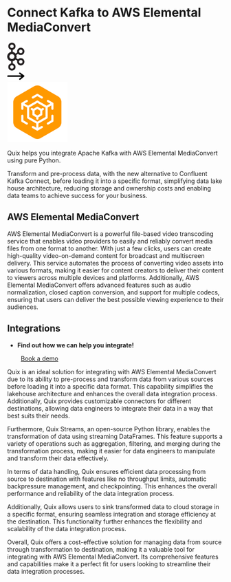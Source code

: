 # Connect Kafka to AWS Elemental MediaConvert

<div class="connect-images cards blog-grid-card" markdown>
<div>
<img src="../images/kafka_logo.png" width="40px" />
</div>
<div>
<img src="../images/arrow.svg" width="40px" />
</div>
<div>
<img src="./images/aws-elemental-mediaconvert_1.jpg" />
</div>
</div>

Quix helps you integrate Apache Kafka with AWS Elemental MediaConvert using pure Python.

Transform and pre-process data, with the new alternative to Confluent Kafka Connect, before loading it into a specific format, simplifying data lake house architecture, reducing storage and ownership costs and enabling data teams to achieve success for your business.

## AWS Elemental MediaConvert

AWS Elemental MediaConvert is a powerful file-based video transcoding service that enables video providers to easily and reliably convert media files from one format to another. With just a few clicks, users can create high-quality video-on-demand content for broadcast and multiscreen delivery. This service automates the process of converting video assets into various formats, making it easier for content creators to deliver their content to viewers across multiple devices and platforms. Additionally, AWS Elemental MediaConvert offers advanced features such as audio normalization, closed caption conversion, and support for multiple codecs, ensuring that users can deliver the best possible viewing experience to their audiences.

## Integrations

<div class="grid cards" markdown>

- __Find out how we can help you integrate!__

    <a class="md-button md-button--primary" href="https://quix.io/book-a-demo" target="_blank" style="margin:.5rem;">Book a demo</a>

</div>


Quix is an ideal solution for integrating with AWS Elemental MediaConvert due to its ability to pre-process and transform data from various sources before loading it into a specific data format. This capability simplifies the lakehouse architecture and enhances the overall data integration process. Additionally, Quix provides customizable connectors for different destinations, allowing data engineers to integrate their data in a way that best suits their needs.

Furthermore, Quix Streams, an open-source Python library, enables the transformation of data using streaming DataFrames. This feature supports a variety of operations such as aggregation, filtering, and merging during the transformation process, making it easier for data engineers to manipulate and transform their data effectively.

In terms of data handling, Quix ensures efficient data processing from source to destination with features like no throughput limits, automatic backpressure management, and checkpointing. This enhances the overall performance and reliability of the data integration process.

Additionally, Quix allows users to sink transformed data to cloud storage in a specific format, ensuring seamless integration and storage efficiency at the destination. This functionality further enhances the flexibility and scalability of the data integration process.

Overall, Quix offers a cost-effective solution for managing data from source through transformation to destination, making it a valuable tool for integrating with AWS Elemental MediaConvert. Its comprehensive features and capabilities make it a perfect fit for users looking to streamline their data integration processes.


